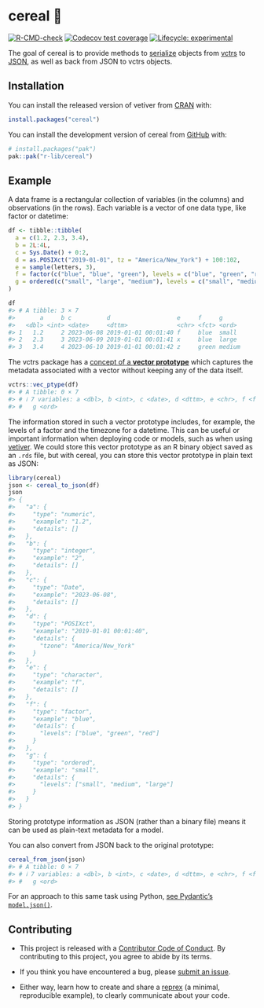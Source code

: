 
<!-- README.md is generated from README.Rmd. Please edit that file -->

# cereal 🥣

<!-- badges: start -->

[![R-CMD-check](https://github.com/r-lib/cereal/actions/workflows/R-CMD-check.yaml/badge.svg)](https://github.com/r-lib/cereal/actions/workflows/R-CMD-check.yaml)
[![Codecov test
coverage](https://codecov.io/gh/r-lib/cereal/branch/main/graph/badge.svg)](https://app.codecov.io/gh/r-lib/cereal?branch=main)
[![Lifecycle:
experimental](https://img.shields.io/badge/lifecycle-experimental-orange.svg)](https://lifecycle.r-lib.org/articles/stages.html#experimental)
<!-- badges: end -->

The goal of cereal is to provide methods to
[serialize](https://en.wikipedia.org/wiki/Serialization) objects from
[vctrs](https://vctrs.r-lib.org/) to
[JSON](https://en.wikipedia.org/wiki/JSON), as well as back from JSON to
vctrs objects.

## Installation

You can install the released version of vetiver from
[CRAN](https://CRAN.R-project.org) with:

``` r
install.packages("cereal")
```

You can install the development version of cereal from
[GitHub](https://github.com/) with:

``` r
# install.packages("pak")
pak::pak("r-lib/cereal")
```

## Example

A data frame is a rectangular collection of variables (in the columns)
and observations (in the rows). Each variable is a vector of one data
type, like factor or datetime:

``` r
df <- tibble::tibble(
  a = c(1.2, 2.3, 3.4),
  b = 2L:4L,
  c = Sys.Date() + 0:2,
  d = as.POSIXct("2019-01-01", tz = "America/New_York") + 100:102,
  e = sample(letters, 3),
  f = factor(c("blue", "blue", "green"), levels = c("blue", "green", "red")),
  g = ordered(c("small", "large", "medium"), levels = c("small", "medium", "large"))
)

df
#> # A tibble: 3 × 7
#>       a     b c          d                   e     f     g     
#>   <dbl> <int> <date>     <dttm>              <chr> <fct> <ord> 
#> 1   1.2     2 2023-06-08 2019-01-01 00:01:40 f     blue  small 
#> 2   2.3     3 2023-06-09 2019-01-01 00:01:41 x     blue  large 
#> 3   3.4     4 2023-06-10 2019-01-01 00:01:42 z     green medium
```

The vctrs package has a [concept of a **vector
prototype**](https://vctrs.r-lib.org/articles/type-size.html) which
captures the metadata associated with a vector without keeping any of
the data itself.

``` r
vctrs::vec_ptype(df)
#> # A tibble: 0 × 7
#> # ℹ 7 variables: a <dbl>, b <int>, c <date>, d <dttm>, e <chr>, f <fct>,
#> #   g <ord>
```

The information stored in such a vector prototype includes, for example,
the levels of a factor and the timezone for a datetime. This can be
useful or important information when deploying code or models, such as
when using [vetiver](https://vetiver.rstudio.com/). We could store this
vector prototype as an R binary object saved as an `.rds` file, but with
cereal, you can store this vector prototype in plain text as JSON:

``` r
library(cereal)
json <- cereal_to_json(df)
json
#> {
#>   "a": {
#>     "type": "numeric",
#>     "example": "1.2",
#>     "details": []
#>   },
#>   "b": {
#>     "type": "integer",
#>     "example": "2",
#>     "details": []
#>   },
#>   "c": {
#>     "type": "Date",
#>     "example": "2023-06-08",
#>     "details": []
#>   },
#>   "d": {
#>     "type": "POSIXct",
#>     "example": "2019-01-01 00:01:40",
#>     "details": {
#>       "tzone": "America/New_York"
#>     }
#>   },
#>   "e": {
#>     "type": "character",
#>     "example": "f",
#>     "details": []
#>   },
#>   "f": {
#>     "type": "factor",
#>     "example": "blue",
#>     "details": {
#>       "levels": ["blue", "green", "red"]
#>     }
#>   },
#>   "g": {
#>     "type": "ordered",
#>     "example": "small",
#>     "details": {
#>       "levels": ["small", "medium", "large"]
#>     }
#>   }
#> }
```

Storing prototype information as JSON (rather than a binary file) means
it can be used as plain-text metadata for a model.

You can also convert from JSON back to the original prototype:

``` r
cereal_from_json(json)
#> # A tibble: 0 × 7
#> # ℹ 7 variables: a <dbl>, b <int>, c <date>, d <dttm>, e <chr>, f <fct>,
#> #   g <ord>
```

For an approach to this same task using Python, [see Pydantic’s
`model.json()`](https://docs.pydantic.dev/latest/usage/exporting_models/#modeljson).

## Contributing

- This project is released with a [Contributor Code of
  Conduct](https://www.contributor-covenant.org/version/2/1/CODE_OF_CONDUCT.html).
  By contributing to this project, you agree to abide by its terms.

- If you think you have encountered a bug, please [submit an
  issue](https://github.com/r-lib/cereal/issues).

- Either way, learn how to create and share a
  [reprex](https://reprex.tidyverse.org/articles/articles/learn-reprex.html)
  (a minimal, reproducible example), to clearly communicate about your
  code.
